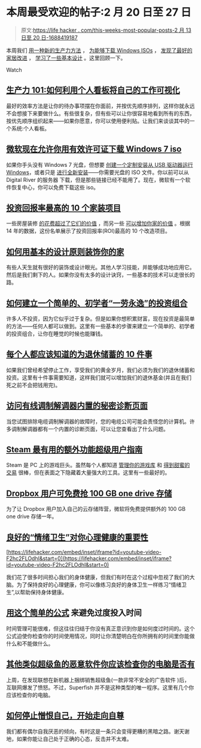 # 本周最受欢迎的帖子:2 月 20 日至 27 日

> 原文:[https://life hacker . com/this-weeks-most-popular-posts-2 月 13 日至 20 日-1688419187](https://lifehacker.com/this-weeks-most-popular-posts-february-13th-to-20th-1688419187)

本周我们 [用一种新的生产力方法](https://lifehacker.com/productivity-101-how-to-use-personal-kanban-to-visuali-1687948640) ， [为能够下载 Windows ISOs](http://lifehacker.com/microsoft-now-lets-you-download-windows-7-isos-with-a-v-1688039211) ， [发现了最好的家居改进](http://lifehacker.com/the-10-home-improvement-projects-with-the-highest-retur-1687978686) ， [学习了一些基本设计](http://lifehacker.com/how-to-use-basic-design-principles-to-decorate-your-hom-1687607782) 。这里回顾一下。

Watch

## [生产力 101:如何利用个人看板将自己的工作可视化](http://lifehacker.com/productivity-101-how-to-use-personal-kanban-to-visuali-1687948640)

最好的效率方法是让你的待办事项摆在你面前，并按优先顺序排列，这样你就永远不会想接下来要做什么。有些很复杂，但有些可以让你很容易地看到所有的东西，按优先顺序组织起来——如果你愿意，你可以使用便利贴。让我们来谈谈其中的一个系统:个人看板。

## [微软现在允许你用有效许可证下载 Windows 7 iso](http://lifehacker.com/microsoft-now-lets-you-download-windows-7-isos-with-a-v-1688039211)

如果你手头没有 Windows 7 光盘，但想要 [创建一个定制安装](https://lifehacker.com/customize-your-windows-installation-to-create-the-os-of-5894838)[从 USB 驱动器运行 Windows](http://lifehacker.com/how-to-run-a-portable-version-of-windows-from-a-usb-dri-1565509124)，或者只是 [进行全新安装](http://lifehacker.com/how-to-do-a-clean-install-of-windows-without-losing-you-5983652#_ga=1.176259554.618533961.1420307508)——你需要光盘的 ISO 文件。你以前可以从 Digital River 的服务器 下载，但是那些链接已经不能用了。现在，微软有一个软件恢复中心，你可以免费下载这些 iso。

## [投资回报率最高的 10 个家装项目](http://lifehacker.com/the-10-home-improvement-projects-with-the-highest-retur-1687978686)

一些房屋装修 [的花费超过了它们的价值](https://lifehacker.com/home-improvement-projects-that-cost-more-than-theyre-w-1511442981) ，而另一些 [可以增加你家的价值](http://lifehacker.com/the-renovations-that-up-your-homes-value-and-the-ones-803345073) 。根据 14 年的数据，这份名单展示了投资回报率(ROI)最高的 10 个改造项目。

## [如何用基本的设计原则装饰你的家](http://lifehacker.com/how-to-use-basic-design-principles-to-decorate-your-hom-1687607782)

有些人天生就有很好的装饰或设计眼光。其他人学习技能，并能够成功地应用它。然后是我们剩下的人。如果你没有太多的设计诀窍，一些基本的技术可以走很长的路。

## [如何建立一个简单的、初学者“一劳永逸”的投资组合](http://twocents.lifehacker.com/how-to-build-an-easy-beginner-set-and-forget-investm-1686878594)

许多人不投资，因为它似乎过于复杂。但是如果你想积累财富，现在投资是最简单的方法——任何人都可以做到。这里有一些基本的步骤来建立一个简单的、初学者的投资组合，让你在睡觉的时候也能赚钱。

## [每个人都应该知道的为退休储蓄的 10 件事](http://lifehacker.com/top-10-things-everyone-should-know-about-saving-for-ret-1687055516)

如果我们曾经希望停止工作，享受我们的黄金岁月，我们必须为我们的退休储蓄和投资。这里有十件事需要知道，这样我们就可以增加我们的退休基金(并且在我们死之前不会把钱用完)。

## [访问有线调制解调器内置的秘密诊断页面](http://lifehacker.com/access-the-secret-diagnostic-page-built-into-your-cable-1677113809)

当您试图排除电缆调制解调器的故障时，您的电缆公司可能会责怪您的计算机。许多调制解调器都有一个内置的诊断页面，可以让您查看出了什么问题。

## [Steam 最有用的额外功能超级用户指南](http://lifehacker.com/the-power-users-guide-to-steams-most-useful-extra-featu-1687714704)

Steam 是 PC 上的游戏巨头。虽然每个人都知道 [管理你的游戏库](https://lifehacker.com/how-to-keep-your-overflowing-steam-library-neatly-organ-1352077149) 和 [得到甜蜜的交易](http://lifehacker.com/how-to-make-the-most-of-the-steam-summer-sale-735529736) 很棒，但在表面之下隐藏着大量强大的工具。这里有一些最好的。

## [Dropbox 用户可免费抢 100 GB one drive 存储](http://lifehacker.com/dropbox-users-can-grab-100-gb-of-onedrive-storage-for-f-1687001525)

为了让 Dropbox 用户加入自己的云存储阵营，微软将免费提供额外的 100 GB one drive 存储一年。

## [良好的“情绪卫生”对你心理健康的重要性](http://lifehacker.com/the-importance-of-good-emotional-hygiene-for-your-men-1687555184)

 [https://lifehacker.com/embed/inset/iframe?id=youtube-video-F2hc2FLOdhI&start=0](https://lifehacker.com/embed/inset/iframe?id=youtube-video-F2hc2FLOdhI&start=0) 

我们花了很多时间担心我们的身体健康，但我们有时在这个过程中忽视了我们的大脑。为了保持良好的心理健康，你可以像练习良好的身体卫生一样练习“情绪卫生”,以帮助保持身体健康。

## [用这个简单的公式](http://lifehacker.com/avoid-over-committing-your-time-with-this-simple-formul-1687571758) 来避免过度投入时间

时间管理可能很难，但这往往归结于你没有真正意识到你是如何度过时间的。这个公式迫使你检查你的时间使用情况，同时让你清楚明白在你所拥有的时间里你能做什么和不能做什么。

## [其他类似超级鱼的恶意软件你应该检查你的电脑是否有](http://lifehacker.com/the-other-superfish-like-malware-you-should-check-your-1687699988)

上周，在发现联想在新机器上捆绑销售超级鱼(一款非常不安全的广告软件 )后，互联网爆发了愤怒。不过，Superfish 并不是这种类型的唯一程序。这里有几个你应该检查你的电脑。

## [如何停止憎恨自己，开始走向自尊](http://lifehacker.com/how-to-stop-hating-yourself-and-start-down-the-path-to-1688096718)

我们都有偶尔自我厌恶的倾向，有时这是一条只会变得更糟的黑暗之路。谢天谢地，如果你能让自己处于正确的心态，反击并不太难。